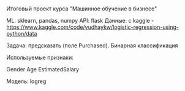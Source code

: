 # 
Итоговый проект курса "Машинное обучение в бизнесе"


ML: sklearn, pandas, numpy API: flask Данные: с kaggle - https://www.kaggle.com/code/yudhaykw/logistic-regression-using-python/data

Задача: предсказать (поле Purchased). Бинарная классификация

Используемые признаки:

Gender
Age 
EstimatedSalary 

Модель: logreg

